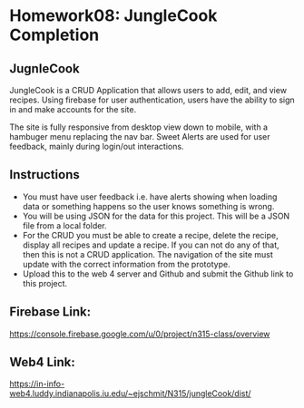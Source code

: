 # Homework08: JungleCook Completion

## JugnleCook

JungleCook is a CRUD Application that allows users to add, edit, and view recipes. Using firebase for user authentication, users have the ability to sign in and make accounts for the site. 

The site is fully responsive from desktop view down to mobile, with a hambuger menu replacing the nav bar. Sweet Alerts are used for user feedback, mainly during login/out interactions.

## Instructions

- You must have user feedback i.e. have alerts showing when loading data or something happens so the user knows something is wrong. 
- You will be using JSON for the data for this project. This will be a JSON file from a local folder.
- For the CRUD you must be able to create a recipe, delete the recipe, display all recipes and update a recipe. If you can not do any of that, then this is not a CRUD application. The navigation of the site must update with the correct information from the prototype.
- Upload this to the web 4 server and Github and submit the Github link to this project.

## Firebase Link:
https://console.firebase.google.com/u/0/project/n315-class/overview


## Web4 Link:

https://in-info-web4.luddy.indianapolis.iu.edu/~ejschmit/N315/jungleCook/dist/
